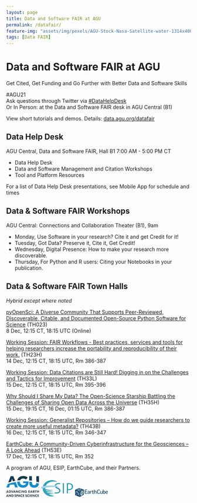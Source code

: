```yaml
---
layout: page
title: Data and Software FAIR at AGU
permalink: /datafair/
feature-img: "assets/img/pexels/AGU-Stock-Nasa-Satellite-water-1314x400.jpg"
tags: [Data FAIR]
---
```



# Data and Software FAIR at AGU
Get Cited, Get Funding and Go Further with Better Data and Software Skills


#AGU21  
Ask questions through Twitter via [#DataHelpDesk](https://twitter.com/search?q=%23DataHelpDesk%20&src=typed_query&f=live)  
Or In Person: at the Data and Software FAIR desk in AGU Central (B1)  

View short tutorials and demos. Details: [data.agu.org/datafair](https://data.agu.org/datafair)  


## Data Help Desk
AGU Central, Data and Software FAIR, Hall B1
7:00 AM - 5:00 PM CT

- Data Help Desk
- Data and Software Management and Citation Workshops 
- Tool and Platform Resources

For a list of Data Help Desk presentations, see Mobile App for schedule and times


## Data & Software FAIR Workshops
AGU Central: Connections and Collaboration Theater (B1), 9am
- Monday, Use Software in your research?  Cite it and get Credit for it!
- Tuesday, Got Data?  Preserve it, Cite it, Get Credit!
- Wednesday, Digital Presence: How to make your research more discoverable.
- Thursday, For Python and R users:  Citing your Notebooks in your publication.


## Data & Software FAIR Town Halls
_Hybrid except where noted_

[pyOpenSci: A Diverse Community That Supports Peer-Reviewed, Discoverable, Citable, and Documented Open-Source Python Software for Science](https://agu.confex.com/agu/fm21/meetingapp.cgi/Session/125089) (TH023)  
8 Dec, 12:15 CT, 18:15 UTC (Online) 

[Working Session: FAIR Workflows - ​​Best practices, services and tools for helping researchers increase the portability and reproducibility of their work.](https://agu.confex.com/agu/fm21/meetingapp.cgi/Session/123615) (TH23H)  
14 Dec, 12:15 CT, 18:15 UTC, Rm 386-387 

[Working Session: Data Citations are Still Hard! Digging in on the Challenges and Tactics for Improvement](https://agu.confex.com/agu/fm21/meetingapp.cgi/Session/123625) (TH33L)  
15 Dec, 12:15 CT, 18:15 UTC, Rm 395-396 

[Why Should I Share My Data? The Open-Science Starship Battling the Challenges of Sharing Open Data Across the Universe](https://agu.confex.com/agu/fm21/meetingapp.cgi/Session/123186) (TH35H)  
15 Dec, 19:15 CT, 16 Dec, 01:15 UTC, Rm 386-387 

[Working Session: Generalist Repositories – How do we guide researchers to create more useful metadata?](https://agu.confex.com/agu/fm21/meetingapp.cgi/Session/123638) (TH43B)  
16 Dec, 12:15 CT, 18:15 UTC, Rm 346-347 

[EarthCube: A Community-Driven Cyberinfrastructure for the Geosciences – A Look Ahead](https://agu.confex.com/agu/fm21/meetingapp.cgi/Session/124147) (TH53E)  
17 Dec, 12:15 CT, 18:15 UTC, Rm 352 



A program of AGU, ESIP, EarthCube, and their Partners.  

![AGU Logo](../assets/img/agu-trademark-logo.png) ![ESIP Logo](../assets/img/esip-logo-uptodate-tm.png) ![EarthCube Logo](../assets/img/EarthCube-Blue-Long.png)

